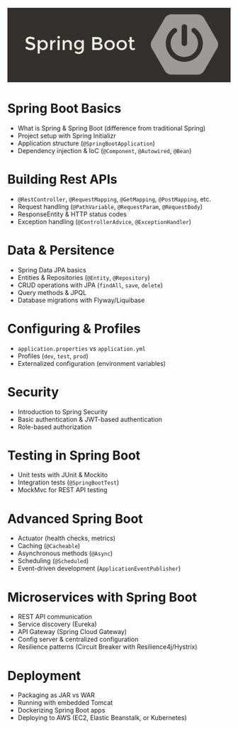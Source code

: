 ![1759604488002](image/SpringBootFundamentals/1759604488002.png)

# Spring Boot Basics

* What is Spring & Spring Boot (difference from traditional Spring)
* Project setup with Spring Initializr
* Application structure (`@SpringBootApplication`)
* Dependency injection & IoC (`@Component`, `@Autowired`, `@Bean`)

# Building Rest APIs

* `@RestController`, `@RequestMapping`, `@GetMapping`, `@PostMapping`, etc.
* Request handling (`@PathVariable`, `@RequestParam`, `@RequestBody`)
* ResponseEntity & HTTP status codes
* Exception handling (`@ControllerAdvice`, `@ExceptionHandler`)

# Data & Persitence

* Spring Data JPA basics
* Entities & Repositories (`@Entity`, `@Repository`)
* CRUD operations with JPA (`findAll`, `save`, `delete`)
* Query methods & JPQL
* Database migrations with Flyway/Liquibase

# Configuring & Profiles

* `application.properties` vs `application.yml`
* Profiles (`dev`, `test`, `prod`)
* Externalized configuration (environment variables)

# Security

* Introduction to Spring Security
* Basic authentication & JWT-based authentication
* Role-based authorization

# Testing in Spring Boot

* Unit tests with JUnit & Mockito
* Integration tests (`@SpringBootTest`)
* MockMvc for REST API testing

# Advanced Spring Boot

* Actuator (health checks, metrics)
* Caching (`@Cacheable`)
* Asynchronous methods (`@Async`)
* Scheduling (`@Scheduled`)
* Event-driven development (`ApplicationEventPublisher`)

# Microservices with Spring Boot

* REST API communication
* Service discovery (Eureka)
* API Gateway (Spring Cloud Gateway)
* Config server & centralized configuration
* Resilience patterns (Circuit Breaker with Resilience4j/Hystrix)

# Deployment

* Packaging as JAR vs WAR
* Running with embedded Tomcat
* Dockerizing Spring Boot apps
* Deploying to AWS (EC2, Elastic Beanstalk, or Kubernetes)
